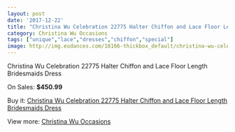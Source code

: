 ```yaml
---
layout: post
date: '2017-12-22'
title: "Christina Wu Celebration 22775 Halter Chiffon and Lace Floor Length Bridesmaids Dress"
category: Christina Wu Occasions
tags: ["unique","lace","dresses","chiffon","special"]
image: http://img.eudances.com/18166-thickbox_default/christina-wu-celebration-22775-halter-chiffon-and-lace-floor-length-bridesmaids-dress.jpg
---
```

Christina Wu Celebration 22775 Halter Chiffon and Lace Floor Length Bridesmaids Dress

On Sales: **$450.99**
<a href="https://www.eudances.com/en/christina-wu-occasions/5301-christina-wu-celebration-22775-halter-chiffon-and-lace-floor-length-bridesmaids-dress.html"><amp-img layout="responsive" width="600" height="600" src="//img.eudances.com/18166-thickbox_default/christina-wu-celebration-22775-halter-chiffon-and-lace-floor-length-bridesmaids-dress.jpg" alt="Christina Wu Celebration 22775 Halter Chiffon and Lace Floor Length Bridesmaids Dress 0" /></a>

Buy it: [Christina Wu Celebration 22775 Halter Chiffon and Lace Floor Length Bridesmaids Dress](https://www.eudances.com/en/christina-wu-occasions/5301-christina-wu-celebration-22775-halter-chiffon-and-lace-floor-length-bridesmaids-dress.html "Christina Wu Celebration 22775 Halter Chiffon and Lace Floor Length Bridesmaids Dress")

View more: [Christina Wu Occasions](https://www.eudances.com/en/59-christina-wu-occasions "Christina Wu Occasions")